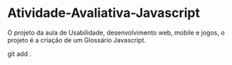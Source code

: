 # Atividade-Avaliativa-Javascript
O projeto da aula de Usabilidade, desenvolvimento web, mobile e jogos, o projeto é a criação de um Glossário Javascript.

git add . 

